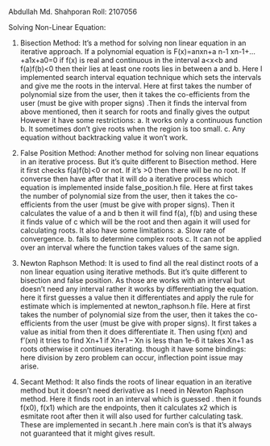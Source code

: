 Abdullah Md. Shahporan
Roll: 2107056

Solving Non-Linear Equation:
1.	Bisection Method: It’s a method for solving non linear equation in an iterative approach. If a polynomial equation is 
     F(x)=anxn+a n-1 xn-1+…+a1x+a0=0
if f(x) is real and continuous in the interval a<x<b and f(a)f(b)<0 then their lies at least one roots lies in between a and b. Here I implemented search interval equation technique which sets the intervals and give me the roots in the interval. Here at first takes the number of polynomial size from the user, then it takes the co-efficients from the user (must be give with proper signs) .Then it finds the interval from above mentioned, then it search for roots and finally gives the output
 However it have some restrictions:
a. It works only a continuous function
b. It sometimes don’t give roots when the region is too small.
c. Any equation without backtracking value it won’t work.
2. False Position Method: Another method for solving non linear equations in an iterative process. But it’s quite different to Bisection method. Here it first checks f(a)f(b)<0 or not. If it’s >0 then there will be no root. If converse then have after that it will do a iterative process which equation is implemented inside false_position.h file. Here at first takes the number of polynomial size from the user, then it takes the co-efficients from the user (must be give with proper signs). Then it calculates the value of a and b then it will find f(a), f(b) and using these it finds value of c which will be the root and then again it will used for calculating roots.
It also have some limitations:
a. Slow rate of convergence.
b. fails to determine complex roots
c. It can not be applied over an interval where the function takes values of the same sign.

3. Newton Raphson Method: It is used to find all the real distinct roots of a non linear equation using iterative methods. But it’s quite different to bisection and false position. As those are works with an interval but doesn’t need any interval rather it works by differentiating the equation.
here it first guesses a value then it differentiates and apply the rule for estimate which is implemented at newton_raphson.h file. Here at first takes the number of polynomial size from the user, then it takes the co-efficients from the user (must be give with proper signs). It first takes a  value as initial from then it does differentiate it. Then using f(xn) and f’(xn) it tries to find Xn+1 if Xn+1 – Xn is less than 1e-6 it takes Xn+1 as roots otherwise it continues iterating.
 though it have some bindings: here division by zero problem can occur, inflection point issue may arise.

4. Secant Method: It also finds the roots of linear equation in an iterative method but it doesn’t need derivative as I need in Newton Raphson method. Here it finds root in an interval which is guessed . then it founds f(x0), f(x1) which are the endpoints, then it calculates x2 which is esmitate root after then it will also used for further calculating task. These are implemented in secant.h .here main con’s is that it’s always not guaranteed that it might gives result.

